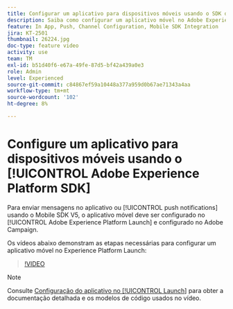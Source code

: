 ```yaml
---
title: Configurar um aplicativo para dispositivos móveis usando o SDK da Adobe Experience Platform
description: Saiba como configurar um aplicativo móvel no Adobe Experience Platform Launch e como configurá-lo no Adobe Campaign.
feature: In App, Push, Channel Configuration, Mobile SDK Integration
jira: KT-2501
thumbnail: 26224.jpg
doc-type: feature video
activity: use
team: TM
exl-id: b51d40f6-e67a-49fe-87d5-bf42a439a0e3
role: Admin
level: Experienced
source-git-commit: c84867ef59a10448a377a959d0b67ae71343a4aa
workflow-type: tm+mt
source-wordcount: '102'
ht-degree: 8%

---
```



# Configure um aplicativo para dispositivos móveis usando o [!UICONTROL Adobe Experience Platform SDK]

Para enviar mensagens no aplicativo ou [!UICONTROL push notifications] usando o Mobile SDK V5, o aplicativo móvel deve ser configurado no [!UICONTROL Adobe Experience Platform Launch] e configurado no Adobe Campaign.

Os vídeos abaixo demonstram as etapas necessárias para configurar um aplicativo móvel no Experience Platform Launch:

>[!VIDEO](https://video.tv.adobe.com/v/26224?quality=12&learn=on)

>[!NOTE]
>
>Consulte [Configuração do aplicativo no [!UICONTROL Launch]](https://experienceleague.adobe.com/docs/campaign-standard/using/administrating/configuring-channels/configuring-a-mobile-application.html?lang=en) para obter a documentação detalhada e os modelos de código usados no vídeo.
